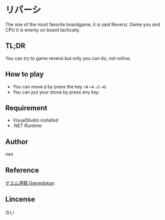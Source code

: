 # リバーシ
The one of the most favorite boardgame, it is said Reversi. Game you and CPU it is enemy on board tactically.

## TL;DR 
You can try to game reversi but only you can do, not online.

## How to play
* You can move `@` by press the key `↑W` `←A` `↓S` `→D`.
* You can put your stone by press any key.

## Requirement  
* VisualStudio installed
* .NET Runtime

## Author
nao

## Reference
[ゲヱム道館 Gamedokan](https://www.youtube.com/watch?v=cPDCpk9ZhDM)

## Lincense
ない
